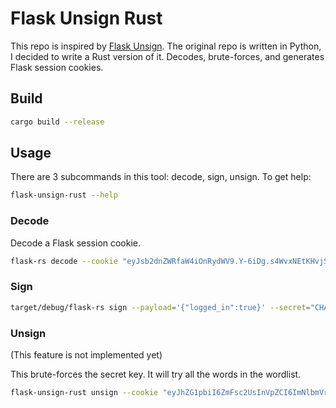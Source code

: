 # Flask Unsign Rust

This repo is inspired by [Flask Unsign](https://github.com/Paradoxis/Flask-Unsign). The original repo is written in Python,  I decided to write a Rust version of it. Decodes, brute-forces, and generates Flask session cookies.

## Build

```bash
cargo build --release
```

## Usage

There are 3 subcommands in this tool: decode, sign, unsign. To get help:

```bash
flask-unsign-rust --help
```

### Decode

Decode a Flask session cookie.

```bash
flask-rs decode --cookie "eyJsb2dnZWRfaW4iOnRydWV9.Y-6iDg.s4WvxNEtKHvjSIXmG9Zx8YYcci8"
```

### Sign

```bash
target/debug/flask-rs sign --payload='{"logged_in":true}' --secret="CHANGEME"
```

### Unsign

(This feature is not implemented yet)

This brute-forces the secret key. It will try all the words in the wordlist.

```bash
flask-unsign-rust unsign --cookie "eyJhZG1pbiI6ZmFsc2UsInVpZCI6ImNlbmVrc2FuemFrIn0.Y8LELg.Be7MYQQSD-rm0xm4XGDk6IJ4aWQ" --wordlist /usr/share/wordlists/rockyou.txt
```
